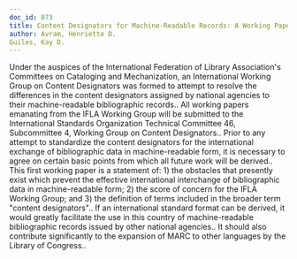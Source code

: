```yaml
---
doc_id: 873
title: Content Designators for Machine-Readable Records: A Working Paper
author: Avram, Henriette D.
Guiles, Kay D.
---
```


Under the auspices of the International Federation of Library Association's
Committees on Cataloging and Mechanization, an International Working Group on
Content Designators was formed to attempt to resolve the differences in the 
content designators assigned by national agencies to their machine-readable 
bibliographic records..
   All working papers emanating from the IFLA Working Group will be submitted
to the International Standards Organization Technical Committee 46, Subcommittee 
4, Working Group on Content Designators..
   Prior to any attempt to standardize the content designators for the 
international exchange of bibliographic data in machine-readable form, it is 
necessary to agree on certain basic points from which all future work will be 
derived.. This first working paper is a statement of: 1) the obstacles that 
presently exist which prevent the effective international interchange of
bibliographic data in machine-readable form; 2) the score of concern for the
IFLA Working Group; and 3) the definition of terms included in the broader term
"content designators"..
   If an international standard format can be derived, it would greatly 
facilitate the use in this country of machine-readable bibliographic records
issued by other national agencies.. It should also contribute significantly to 
the expansion of MARC to other languages by the Library of Congress..